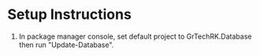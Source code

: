 # Setup Instructions

1. In package manager console, set default project to GrTechRK.Database then run "Update-Database".

